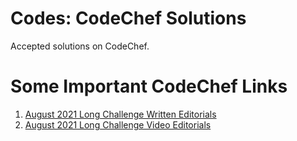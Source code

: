 # Codes: CodeChef Solutions
Accepted solutions on CodeChef.

# Some Important CodeChef Links
1. [August 2021 Long Challenge Written Editorials](https://discuss.codechef.com/search?expanded=true&q=tags%3Aeditorial%2Baug21&utm_source=email&utm_medium=postmatch&utm_campaign=AugLC)
2. [August 2021 Long Challenge Video Editorials](https://youtube.com/playlist?list=PLQXZIFwMtjozWVaDE7XyvP3CpSCHr62eh)
